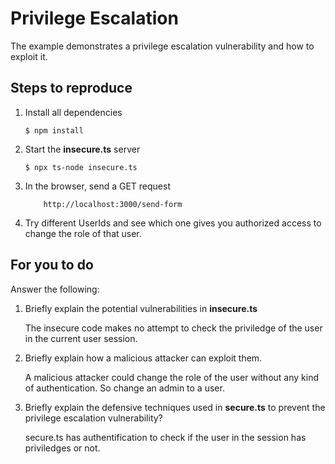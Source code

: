 # Privilege Escalation

The example demonstrates a privilege escalation vulnerability and how to exploit it.

## Steps to reproduce

1. Install all dependencies

   `$ npm install`

2. Start the **insecure.ts** server

   `$ npx ts-node insecure.ts`

3. In the browser, send a GET request

   ```
       http://localhost:3000/send-form
   ```

4. Try different UserIds and see which one gives you authorized access to change the role of that user.

## For you to do

Answer the following:

1. Briefly explain the potential vulnerabilities in **insecure.ts**

   The insecure code makes no attempt to check the
   priviledge of the user in the current user session.

2. Briefly explain how a malicious attacker can exploit them.

   A malicious attacker could change the role of the user
   without any kind of authentication. So change an admin to a user.

3. Briefly explain the defensive techniques used in **secure.ts** to prevent the privilege escalation vulnerability?

   secure.ts has authentification to check if the user in the session has priviledges or not.
